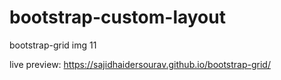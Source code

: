 # bootstrap-custom-layout

bootstrap-grid img 11

live preview:
https://sajidhaidersourav.github.io/bootstrap-grid/
